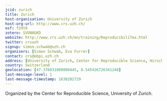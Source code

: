 ```yaml
---
jcid: zurich
title: Zurich
host-organisation: University of Zurich
host-org-url: http://www.crs.uzh.ch/
osf: f2dt8
zotero: SVUNAGKD
website: http://www.crs.uzh.ch/en/training/ReproducibiliTea.html
twitter: crsuzh
signup: simon.schwab@uzh.ch
organisers: [Simon Schwab, Eva Furrer]
contact: crs@ebpi.uzh.ch
address: [University of Zurich, Center for Reproducible Science, Hirschengraben 84, 8001 Zurich, Switzerland]
country: Switzerland
geolocation: [47.376031000800445, 8.545426726341248]
last-message-level: 1
last-message-timestamp: 1638202729
---
```


Organized by the Center for Reproducible Science, University of Zurich.
